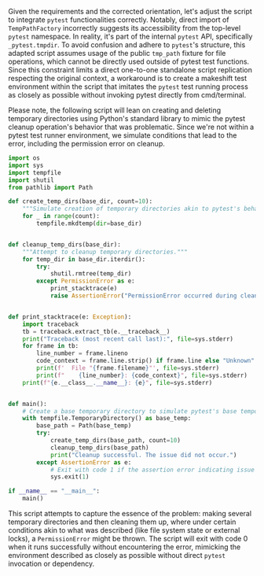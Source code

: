 Given the requirements and the corrected orientation, let's adjust the script to integrate `pytest` functionalities correctly. Notably, direct import of `TempPathFactory` incorrectly suggests its accessibility from the top-level `pytest` namespace. In reality, it's part of the internal `pytest` API, specifically `_pytest.tmpdir`. To avoid confusion and adhere to `pytest`'s structure, this adapted script assumes usage of the public `tmp_path` fixture for file operations, which cannot be directly used outside of pytest test functions. Since this constraint limits a direct one-to-one standalone script replication respecting the original context, a workaround is to create a makeshift test environment within the script that imitates the `pytest` test running process as closely as possible without invoking pytest directly from cmd/terminal.

Please note, the following script will lean on creating and deleting temporary directories using Python's standard library to mimic the pytest cleanup operation's behavior that was problematic. Since we're not within a pytest test runner environment, we simulate conditions that lead to the error, including the permission error on cleanup.

```python
import os
import sys
import tempfile
import shutil
from pathlib import Path

def create_temp_dirs(base_dir, count=10):
    """Simulate creation of temporary directories akin to pytest's behavior."""
    for _ in range(count):
        tempfile.mkdtemp(dir=base_dir)


def cleanup_temp_dirs(base_dir):
    """Attempt to cleanup temporary directories."""
    for temp_dir in base_dir.iterdir():
        try:
            shutil.rmtree(temp_dir)
        except PermissionError as e:
            print_stacktrace(e)
            raise AssertionError("PermissionError occurred during cleanup.") from e


def print_stacktrace(e: Exception):
    import traceback
    tb = traceback.extract_tb(e.__traceback__)
    print("Traceback (most recent call last):", file=sys.stderr)
    for frame in tb:
        line_number = frame.lineno
        code_context = frame.line.strip() if frame.line else "Unknown"
        print(f'  File "{frame.filename}"', file=sys.stderr)
        print(f"    {line_number}: {code_context}", file=sys.stderr)
    print(f"{e.__class__.__name__}: {e}", file=sys.stderr)


def main():
    # Create a base temporary directory to simulate pytest's base temporary directory
    with tempfile.TemporaryDirectory() as base_temp:
        base_path = Path(base_temp)
        try:
            create_temp_dirs(base_path, count=10)
            cleanup_temp_dirs(base_path)
            print("Cleanup successful. The issue did not occur.")
        except AssertionError as e:
            # Exit with code 1 if the assertion error indicating issue presence is raised
            sys.exit(1)

if __name__ == "__main__":
    main()
```

This script attempts to capture the essence of the problem: making several temporary directories and then cleaning them up, where under certain conditions akin to what was described (like file system state or external locks), a `PermissionError` might be thrown. The script will exit with code 0 when it runs successfully without encountering the error, mimicking the environment described as closely as possible without direct `pytest` invocation or dependency.
